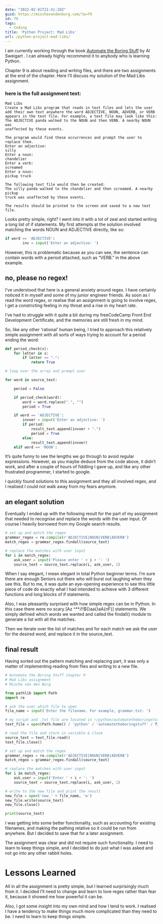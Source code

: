 ```yaml
---
date: "2022-02-01T21:41:28Z"
guid: https://mischavandenburg.com/?p=79
id: 79
tags:
  - Coding
title: 'Python Project: Mad Libs'
url: /python-project-mad-libs/
---
```


I am currently working through the book [Automate the Boring Stuff](https://automatetheboringstuff.com) by Al Sweigart . I can already highly recommend it to anybody who is learning Python.

Chapter 9 is about reading and writing files, and there are two assignments at the end of the chapter. Here I’ll discuss my solution of the Mad Libs assignment.

### here is the full assignment text:

```
Mad Libs
Create a Mad Libs program that reads in text files and lets the user add their own text anywhere the word ADJECTIVE, NOUN, ADVERB, or VERB appears in the text file. For example, a text file may look like this:
The ADJECTIVE panda walked to the NOUN and then VERB. A nearby NOUN was
unaffected by these events.

The program would find these occurrences and prompt the user to replace them.
Enter an adjective:
silly
Enter a noun:
chandelier
Enter a verb:
screamed
Enter a noun:
pickup truck

The following text file would then be created:
The silly panda walked to the chandelier and then screamed. A nearby pickup
truck was unaffected by these events.

The results should be printed to the screen and saved to a new text file.
```

Looks pretty simple, right? I went into it with a lot of zeal and started writing a long list of if statements. My first attempts at the solution involved matching the words NOUN and ADJECTIVE directly, like so:

```python
if word == 'ADJECTIVE':
        inv = input('Enter an adjective: ')
```

However, this is problematic because as you can see, the sentence can contain words with a period attached, such as “VERB.” in the above example.

## no, please no regex!

I’ve understood that here is a general anxiety around regex. I have certainly noticed it in myself and some of my junior engineer friends. As soon as I read the word regex, or realise that an assignment is going to involve regex, I get a constricting feeling in my throat and a rise in my heart rate.

I’ve had to struggle with it quite a bit during my freeCodeCamp Front End Development Certificate, and the memories are still fresh in my mind.

So, like any other ‘rational’ human being, I tried to approach this relatively simple assignment with all sorts of ways trying to account for a period ending the word:

```python
def period_check(x):
    for letter in x:
        if letter == ".":
            return True

# loop over the array and prompt user

for word in source_text:

    period = False

    if period_check(word):
        word = word.replace(".", "")
        period = True

    if word == 'ADJECTIVE':
        invoer = input('Enter an adjective: ')
        if period:
            result_text.append(invoer + ".")
            period = True
        else:
            result_text.append(invoer)
    elif word == 'NOUN':
```

It’s quite funny to see the lengths we go through to avoid regular expressions. However, as you maybe deduce from the code above, it didn’t work, and after a couple of hours of fiddling I gave up, and like any other frustrated programmer, I started to google.

I quickly found solutions to this assignment and they all involved regex, and I realised I could not walk away from my fears anymore.

## an elegant solution

Eventually I ended up with the following result for the part of my assignment that needed to recognise and replace the words with the user input. Of course I heavily borrowed from my Google search results.

```python
# set up and match the regex
grammar_regex = re.compile(r'ADJECTIVE|NOUN|VERB|ADVERB')
match_regex = grammar_regex.findall(source_text)

# replace the matches with user input 
for i in match_regex:
    ask_user = input('Please enter ' + i + ': ')
    source_text = source_text.replace(i, ask_user, 1)
```

When I say elegant, I mean elegant in total Python beginner terms. I’m sure there are enough Seniors out there who will burst out laughing when they see this. But to me, it was quite an eye-opening experience to see this little piece of code do exactly what I had intended to achieve with 3 different functions and long blocks of if statements.

Also, I was pleasantly surprised with how simple regex can be in Python. In this case there were no scary \[Az ^\*\*/!!${}aa{}aA{nF}\] statements. We simply defined which words we wanted and called the findall() module to generate a list with all the matches.

Then we iterate over the list of matches and for each match we ask the user for the desired word, and replace it in the source\_text.

## final result

Having sorted out the pattern matching and replacing part, it was only a matter of implementing reading from files and writing to a new file.

```python
# Automate the Boring Stuff chapter 9
# Mad Libs assignment
# Mischa van den Burg

from pathlib import Path
import re

# ask the user which file to open
file_name = input('Enter the filename. For example, grammar.txt: ')

# my script and .txt file are located in ~/python/automatetheboringstuff/ 
text_file = open(Path.home() / 'python' / 'automatetheboringstuff' / file_name )

# read the file and store in variable & close
source_text = text_file.read()
text_file.close()

# set up and match the regex
grammar_regex = re.compile(r'ADJECTIVE|NOUN|VERB|ADVERB')
match_regex = grammar_regex.findall(source_text)

# replace the matches with user input 
for i in match_regex:
    ask_user = input('Enter ' + i + ': ')
    source_text = source_text.replace(i, ask_user, 1)

# write to the new file and print the result
new_file = open('new_' + file_name, 'w')
new_file.write(source_text)
new_file.close()

print(source_text)

```

I was getting into some better functionality, such as accounting for existing filenames, and making the pathing relative so it could be run from anywhere. But I decided to save that for a later assignment.

The assignment was clear and did not require such functionality. I need to learn to keep things simple, and I decided to do just what I was asked and not go into any other rabbit holes.

# Lessons Learned

All in all the assignment is pretty simple, but I learned surprisingly much from it. I decided I’ll need to change and learn to love regex rather than fear it, because it showed me how powerful it can be.

Also, I got some insight into my own mind and how I tend to work. I realised I have a tendency to make things much more complicated than they need to be. I need to learn to keep things simple.
